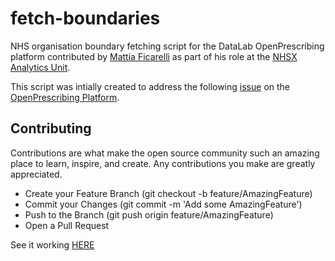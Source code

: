 # fetch-boundaries

NHS organisation boundary fetching script for the DataLab OpenPrescribing platform contributed by [Mattia Ficarelli](https://github.com/mattia-ficarelli) as part of his role at the [NHSX Analytics Unit](https://github.com/nhsx).

This script was intially created to address the following [issue](https://github.com/ebmdatalab/openprescribing/issues/3229) on the [OpenPrescribing Platform](https://openprescribing.net/).

## Contributing
Contributions are what make the open source community such an amazing place to learn, inspire, and create. Any contributions you make are greatly appreciated.

- Create your Feature Branch (git checkout -b feature/AmazingFeature)
- Commit your Changes (git commit -m 'Add some AmazingFeature')
- Push to the Branch (git push origin feature/AmazingFeature)
- Open a Pull Request

See it working [HERE](https://openprescribing.net/analyse/#org=CCG&numIds=0212000AA&denomIds=2.12&selectedTab=map)
